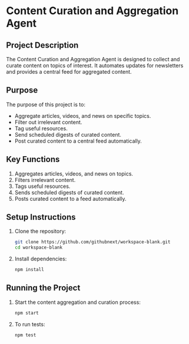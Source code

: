 # Content Curation and Aggregation Agent

## Project Description
The Content Curation and Aggregation Agent is designed to collect and curate content on topics of interest. It automates updates for newsletters and provides a central feed for aggregated content.

## Purpose
The purpose of this project is to:
- Aggregate articles, videos, and news on specific topics.
- Filter out irrelevant content.
- Tag useful resources.
- Send scheduled digests of curated content.
- Post curated content to a central feed automatically.

## Key Functions
1. Aggregates articles, videos, and news on topics.
2. Filters irrelevant content.
3. Tags useful resources.
4. Sends scheduled digests of curated content.
5. Posts curated content to a feed automatically.

## Setup Instructions
1. Clone the repository:
   ```sh
   git clone https://github.com/githubnext/workspace-blank.git
   cd workspace-blank
   ```

2. Install dependencies:
   ```sh
   npm install
   ```

## Running the Project
1. Start the content aggregation and curation process:
   ```sh
   npm start
   ```

2. To run tests:
   ```sh
   npm test
   ```
